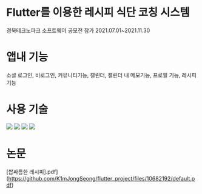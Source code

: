 # Flutter를 이용한 레시피 식단 코칭 시스템
경북테크노파크 소프트웨어 공모전 참가
2021.07.01~2021.11.30

<h1>앱내 기능</h1>


소셜 로그인, 비로그인, 커뮤니티기능, 캘린더, 캘린더 내 메모기능, 프로필 기능, 레시피 기능




<h1>사용 기술</h1>


<img src="https://img.shields.io/badge/Flutter-02569B?style=for-the-badge&logo=spring&logoColor=white"> 



<img src="https://img.shields.io/badge/Dart-0175C2?style=for-the-badge&logo=spring&logoColor=white"> 



<img src="https://img.shields.io/badge/Python-3776AB?style=for-the-badge&logo=spring&logoColor=white"> 



<img src="https://img.shields.io/badge/Firebase-FFCA28?style=for-the-badge&logo=spring&logoColor=white">



<h1>논문</h1>


[쌉싸름한 레시피].pdf](https://github.com/K1mJongSeong/flutter_project/files/10682192/default.pdf)
